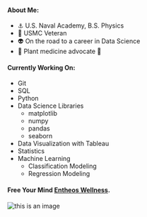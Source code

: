 
#### About Me:  
  - :anchor: U.S. Naval Academy, B.S. Physics
  - :metal: USMC Veteran
  - :alien: On the road to a career in Data Science
  - :mushroom: Plant medicine advocate :cactus:
#### Currently Working On:
  - Git
  - SQL
  - Python
  - Data Science Libraries
    - matplotlib
    - numpy
    - pandas
    - seaborn
  - Data Visualization with Tableau
  - Statistics
  - Machine Learning
    - Classification Modeling
    - Regression Modeling

#### Free Your Mind [Entheos Wellness](https://www.instagram.com/entheos_wellness/?hl=en).
  
  







![this is an image](https://cdn.mos.cms.futurecdn.net/HsDtpFEHbDpae6wBuW5wQo-970-80.jpg)





<!--
**tim-keriazes/tim-keriazes** is a ✨ _special_ ✨ repository because its `README.md` (this file) appears on your GitHub profile.

Here are some ideas to get you started:

- 🔭 I’m currently working on ...
- 🌱 I’m currently learning ...
- 👯 I’m looking to collaborate on ...
- 🤔 I’m looking for help with ...
- 💬 Ask me about ...
- 📫 How to reach me: ...
- 😄 Pronouns: ...
- ⚡ Fun fact: ...
-->
